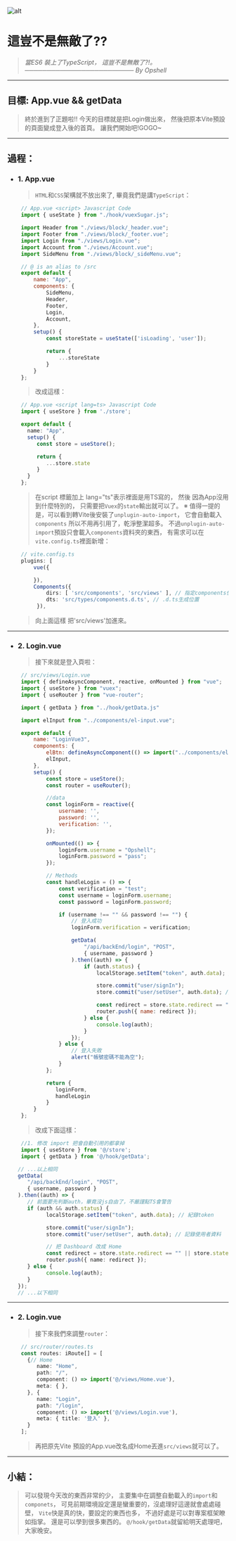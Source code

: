 ![alt](https://)

# 這豈不是無敵了??
> *當ES6 裝上了TypeScript，*
> *這豈不是無敵了?!。*
> *───────────────────────── By Opshell*

---
## 目標: App.vue && getData
> 終於進到了正題啦!!
> 今天的目標就是把Login做出來，
> 然後把原本Vite預設的頁面變成登入後的首頁。
> 讓我們開始吧!GOGO~

---
## 過程：
- ### 1. App.vue
   > `HTML`和`CSS`架構就不放出來了,
   > 畢竟我們是講`TypeScript`：
   ```javascript
    // App.vue <script> Javascript Code
    import { useState } from "./hook/vuexSugar.js";

    import Header from "./views/block/_header.vue";
    import Footer from "./views/block/_footer.vue";
    import Login from "./views/Login.vue";
    import Account from "./views/Account.vue";
    import SideMenu from "./views/block/_sideMenu.vue";

    // @ is an alias to /src
    export default {
        name: "App",
        components: {
            SideMenu,
            Header,
            Footer,
            Login,
            Account,
        },
        setup() {
            const storeState = useState(['isLoading', 'user']);

            return {
                ...storeState
            }
        }
    };
   ```
   > 改成這樣：
   ```typescript
    // App.vue <script lang=ts> Javascript Code
    import { useStore } from './store';

    export default {
      name: "App",
      setup() {
         const store = useStore();

         return {
            ...store.state
         }
      }
    };
   ```
   > 在script 標籤加上 lang="ts"表示裡面是用TS寫的，
   > 然後 因為App沒用到什麼特別的，
   > 只需要把`Vuex`的`state`輸出就可以了。
   > ※ 值得一提的是，可以看到轉Vite後安裝了`unplugin-auto-import`，
   >    它會自動載入`components` 所以不用再引用了，乾淨整潔超多。
   >    不過`unplugin-auto-import`預設只會載入`components`資料夾的東西，
   >    有需求可以在`vite.config.ts`裡面新增：
   ```typescript
    // vite.config.ts
    plugins: [
        vue({

        }),
        Components({
            dirs: [ 'src/components', 'src/views' ], // 指定components位置 預設是'src/components'
            dts: 'src/types/components.d.ts', // .d.ts生成位置
         }),
   ```
   > 向上面這樣 把'src/views'加進來。

---
- ### 2. Login.vue
   > 接下來就是登入頁啦：
   ```javascript
    // src/views/Login.vue
    import { defineAsyncComponent, reactive, onMounted } from "vue";
    import { useStore } from "vuex";
    import { useRouter } from "vue-router";

    import { getData } from "../hook/getData.js"

    import elInput from "../components/el-input.vue";

    export default {
        name: "LoginVue3",
        components: {
            elBtn: defineAsyncComponent(() => import("../components/el-button.vue")),
            elInput,
        },
        setup() {
            const store = useStore();
            const router = useRouter();

            //data
            const loginForm = reactive({
                username: '',
                password: '',
                verification: '',
            });

            onMounted(() => {
                loginForm.username = "Opshell";
                loginForm.password = "pass";
            });

            // Methods
            const handleLogin = () => {
                const verification = "test";
                const username = loginForm.username;
                const password = loginForm.password;

                if (username !== "" && password !== "") {
                    // 登入成功
                    loginForm.verification = verification;

                    getData(
                        "/api/backEnd/login", "POST",
                        { username, password }
                    ).then((auth) => {
                        if (auth.status) {
                            localStorage.setItem("token", auth.data); // 紀錄token

                            store.commit("user/signIn");
                            store.commit("user/setUser", auth.data); // 記錄使用者資料

                            const redirect = store.state.redirect == "" || store.state.redirect == undefined ? "Dashboard" : store.state.redirect;
                            router.push({ name: redirect });
                        } else {
                            console.log(auth);
                        }
                    });
                } else {
                    // 登入失敗
                    alert("帳號密碼不能為空");
                }
            };

            return {
               loginForm,
               handleLogin
            }
        }
    };
   ```
   > 改成下面這樣：
   ```typescript
    //1. 修改 import 把會自動引用的都拿掉
    import { useStore } from '@/store';
    import { getData } from '@/hook/getData';

   // ...以上相同
   getData(
      "/api/backEnd/login", "POST",
      { username, password }
   ).then((auth) => {
      // 前面要先判斷auth，畢竟沒js自由了，不嚴謹點TS會警告
      if (auth && auth.status) {
            localStorage.setItem("token", auth.data); // 紀錄token

            store.commit("user/signIn");
            store.commit("user/setUser", auth.data); // 記錄使用者資料

            // 把 Dashboard 改成 Home
            const redirect = store.state.redirect == "" || store.state.redirect == undefined ? "Home" : store.state.redirect;
            router.push({ name: redirect });
      } else {
            console.log(auth);
      }
   });
   // ...以下相同
   ```

---
- ### 2. Login.vue
   > 接下來我們來調整`router`：
   ```typescript
    // src/router/routes.ts
    const routes: iRoute[] = [
      {// Home
         name: "Home",
         path: "/",
         component: () => import('@/views/Home.vue'),
         meta: { },
      }, {
         name: "Login",
         path: "/login",
         component: () => import('@/views/Login.vue'),
         meta: { title: '登入' },
      }
    ];
   ```
   > 再把原先Vite 預設的App.vue改名成Home丟進`src/views`就可以了。

---
## 小結：
> 可以發現今天改的東西非常的少，
> 主要集中在調整自動載入的`import`和`componets`，
> 可見前期環境設定還是蠻重要的，沒處理好這邊就會處處碰壁，
> `Vite`快是真的快，要設定的東西也多，
> 不過好處是可以對專案框架瞭如指掌。
> 還是可以學到很多東西的。
> `@/hook/getData`就留給明天處理吧，大家晚安。
